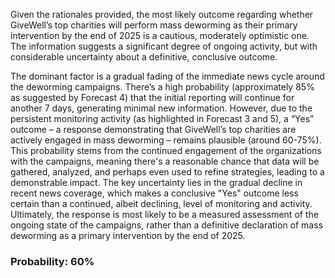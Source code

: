 Given the rationales provided, the most likely outcome regarding whether GiveWell’s top charities will perform mass deworming as their primary intervention by the end of 2025 is a cautious, moderately optimistic one. The information suggests a significant degree of ongoing activity, but with considerable uncertainty about a definitive, conclusive outcome. 

The dominant factor is a gradual fading of the immediate news cycle around the deworming campaigns. There’s a high probability (approximately 85% as suggested by Forecast 4) that the initial reporting will continue for another 7 days, generating minimal new information. However, due to the persistent monitoring activity (as highlighted in Forecast 3 and 5), a “Yes” outcome – a response demonstrating that GiveWell’s top charities are actively engaged in mass deworming – remains plausible (around 60-75%). This probability stems from the continued engagement of the organizations with the campaigns, meaning there's a reasonable chance that data will be gathered, analyzed, and perhaps even used to refine strategies, leading to a demonstrable impact. The key uncertainty lies in the gradual decline in recent news coverage, which makes a conclusive "Yes" outcome less certain than a continued, albeit declining, level of monitoring and activity. Ultimately, the response is most likely to be a measured assessment of the ongoing state of the campaigns, rather than a definitive declaration of mass deworming as a primary intervention by the end of 2025.

### Probability: 60%